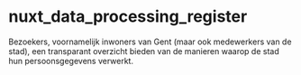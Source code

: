 # nuxt_data_processing_register
Bezoekers, voornamelijk inwoners van Gent (maar ook medewerkers van de stad), een transparant overzicht bieden van de manieren waarop de stad hun persoonsgegevens verwerkt. 
